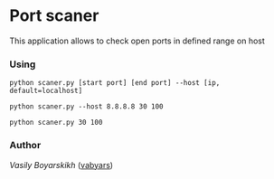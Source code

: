 # Port scaner
This application allows to check open ports in defined range on host

### Using 
 `python scaner.py [start port] [end port] --host [ip, default=localhost]` 
 
 `python scaner.py --host 8.8.8.8 30 100`
 
 `python scaner.py 30 100` 

### Author 
*Vasily Boyarskikh* ([vabyars](https://github.com/vabyars))